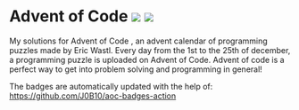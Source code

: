 # Advent of Code ![](https://img.shields.io/badge/day%20📅-14-blue)      ![](https://img.shields.io/badge/stars%20⭐-27-yellow)  
My solutions for Advent of Code , an advent calendar of programming puzzles made by Eric Wastl. Every day from the 1st to the 25th of december, a programming puzzle is uploaded on Advent of Code. Advent of code is a perfect way to get into problem solving and programming in general!

The badges are automatically updated with the help of: https://github.com/J0B10/aoc-badges-action
